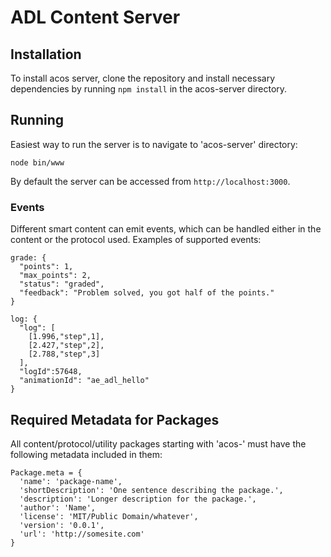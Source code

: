 # ADL Content Server

## Installation

To install acos server, clone the repository and install necessary dependencies
by running `npm install` in the acos-server directory.  


## Running

Easiest way to run the server is to navigate to 'acos-server' directory:

    node bin/www

By default the server can be accessed from `http://localhost:3000`.

### Events

Different smart content can emit events, which can be handled either in the
content or the protocol used. Examples of supported events:

    grade: {
      "points": 1, 
      "max_points": 2, 
      "status": "graded", 
      "feedback": "Problem solved, you got half of the points."
    }

    log: {
      "log": [
        [1.996,"step",1],
        [2.427,"step",2],
        [2.788,"step",3]
      ],
      "logId":57648,
      "animationId": "ae_adl_hello"
    }

## Required Metadata for Packages

All content/protocol/utility packages starting with 'acos-' must have the
following metadata included in them:

    Package.meta = {
      'name': 'package-name',
      'shortDescription': 'One sentence describing the package.',
      'description': 'Longer description for the package.',
      'author': 'Name',
      'license': 'MIT/Public Domain/whatever',
      'version': '0.0.1',
      'url': 'http://somesite.com'
    }